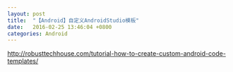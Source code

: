 ```yaml
---
layout: post
title:  "【Android】自定义AndroidStudio模板"
date:   2016-02-25 13:46:04 +0800
categories: Android
---
```


http://robusttechhouse.com/tutorial-how-to-create-custom-android-code-templates/